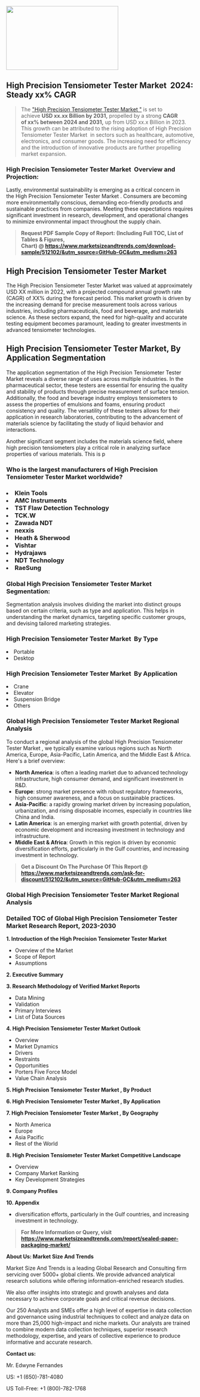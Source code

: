 <p><img class="alignnone size-medium wp-image-20088" src="https://ffe5etoiles.com/wp-content/uploads/2024/12/MST1-300x171.png" alt="" width="300" height="171" /></p><h2 id="ember46" class="ember-view reader-text-block__heading-2">High Precision Tensiometer Tester Market &nbsp;2024: Steady&nbsp;xx% CAGR</h2><blockquote id="ember47" class="ember-view reader-text-block__blockquote">The&nbsp;<a class="app-aware-link " href="https://www.marketsizeandtrends.com/download-sample/512102/&utm_source=GitHub-GC&utm_medium=263" target="_blank" data-test-app-aware-link="">"High Precision Tensiometer Tester Market "</a>&nbsp;is set to achieve&nbsp;<strong>USD&nbsp;xx.xx&nbsp;Billion by 2031,</strong>&nbsp;propelled by a strong&nbsp;<strong>CAGR of&nbsp;xx% between 2024 and 2031,</strong>&nbsp;up from USD xx.x Billion in 2023. This growth can be attributed to the rising adoption of&nbsp;High Precision Tensiometer Tester Market &nbsp;in sectors such as healthcare, automotive, electronics, and consumer goods. The increasing need for efficiency and the introduction of innovative products are further propelling market expansion.</blockquote><h3 id="ember48" class="ember-view reader-text-block__heading-3">High Precision Tensiometer Tester Market &nbsp;Overview and Projection:</h3><p id="ember49" class="ember-view reader-text-block__paragraph">Lastly, environmental sustainability is emerging as a critical concern in the&nbsp;High Precision Tensiometer Tester Market . Consumers are becoming more environmentally conscious, demanding eco-friendly products and sustainable practices from companies. Meeting these expectations requires significant investment in research, development, and operational changes to minimize environmental impact throughout the supply chain.</p><blockquote id="ember50" class="ember-view reader-text-block__blockquote"><strong>Request PDF Sample Copy of Report: (Including Full TOC, List of Tables &amp; Figures, Chart)&nbsp;@&nbsp;<strong><a href="https://www.marketsizeandtrends.com/download-sample/512102/&utm_source=GitHub-GC&utm_medium=263" target="_blank">https://www.marketsizeandtrends.com/download-sample/512102/&utm_source=GitHub-GC&utm_medium=263</a></strong></strong></blockquote><h3 class=""> <h2>High Precision Tensiometer Tester Market</h2><p>The High Precision Tensiometer Tester Market was valued at approximately USD XX million in 2022, with a projected compound annual growth rate (CAGR) of XX% during the forecast period. This market growth is driven by the increasing demand for precise measurement tools across various industries, including pharmaceuticals, food and beverage, and materials science. As these sectors expand, the need for high-quality and accurate testing equipment becomes paramount, leading to greater investments in advanced tensiometer technologies.</p><h2>High Precision Tensiometer Tester Market, By Application Segmentation</h2><p>The application segmentation of the High Precision Tensiometer Tester Market reveals a diverse range of uses across multiple industries. In the pharmaceutical sector, these testers are essential for ensuring the quality and stability of products through precise measurement of surface tension. Additionally, the food and beverage industry employs tensiometers to assess the properties of emulsions and foams, ensuring product consistency and quality. The versatility of these testers allows for their application in research laboratories, contributing to the advancement of materials science by facilitating the study of liquid behavior and interactions.</p><p>Another significant segment includes the materials science field, where high precision tensiometers play a critical role in analyzing surface properties of various materials. This is p</h3><h3 id="" class="">Who is the largest manufacturers of&nbsp;High Precision Tensiometer Tester Market worldwide?</h3><h3 class=""></Li><Li>Klein Tools</Li><Li> AMC Instruments</Li><Li> TST Flaw Detection Technology</Li><Li> TCK.W</Li><Li> Zawada NDT</Li><Li> nexxis</Li><Li> Heath & Sherwood</Li><Li> Vishtar</Li><Li> Hydrajaws</Li><Li> NDT Technology</Li><Li> RaeSung</h3><h3 id="ember53" class="ember-view reader-text-block__heading-3">Global&nbsp;High Precision Tensiometer Tester Market Segmentation:</h3><p id="ember54" class="ember-view reader-text-block__paragraph">Segmentation analysis involves dividing the market into distinct groups based on certain criteria, such as type and application. This helps in understanding the market dynamics, targeting specific customer groups, and devising tailored marketing strategies.</p><h3 id="" class="">High Precision Tensiometer Tester Market &nbsp;By Type</h3><p></Li><Li>Portable</Li><Li> Desktop</p><h3 id="" class="">High Precision Tensiometer Tester Market &nbsp;By Application</h3><p class=""></Li><Li>Crane</Li><Li> Elevator</Li><Li> Suspension Bridge</Li><Li> Others</p><h3 id="ember62" class="ember-view reader-text-block__heading-3">Global High Precision Tensiometer Tester Market Regional Analysis</h3><p id="ember63" class="ember-view reader-text-block__paragraph">To conduct a regional analysis of the global High Precision Tensiometer Tester Market , we typically examine various regions such as North America, Europe, Asia-Pacific, Latin America, and the Middle East &amp; Africa. Here's a brief overview:</p><ul><li><strong>North America</strong>: is often a leading market due to advanced technology infrastructure, high consumer demand, and significant investment in R&amp;D.</li><li><strong>Europe</strong>: strong market presence with robust regulatory frameworks, high consumer awareness, and a focus on sustainable practices.</li><li><strong>Asia-Pacific</strong>: a rapidly growing market driven by increasing population, urbanization, and rising disposable incomes, especially in countries like China and India.</li><li><strong>Latin America</strong>: is an emerging market with growth potential, driven by economic development and increasing investment in technology and infrastructure.</li><li><strong>Middle East &amp; Africa</strong>: Growth in this region is driven by economic diversification efforts, particularly in the Gulf countries, and increasing investment in technology.</li></ul><blockquote id="ember61" class="ember-view reader-text-block__blockquote"><strong>Get a Discount On The Purchase Of This Report @ <strong><a href="https://html-cleaner.com/" target="">https://www.marketsizeandtrends.com/ask-for-discount/512102/&utm_source=GitHub-GC&utm_medium=263</a></strong></strong></blockquote><h3 id="ember62" class="ember-view reader-text-block__heading-3">Global High Precision Tensiometer Tester Market Regional Analysis</h3><h3 id="" class="">Detailed TOC of Global High Precision Tensiometer Tester Market Research Report, 2023-2030</h3><p id="" class=""><strong>1. Introduction of the High Precision Tensiometer Tester Market </strong></p><ul><li>Overview of the Market</li><li>Scope of Report</li><li>Assumptions</li></ul><p id="" class=""><strong>2. Executive Summary</strong></p><p id="" class=""><strong>3. Research Methodology of Verified Market Reports</strong></p><ul><li>Data Mining</li><li>Validation</li><li>Primary Interviews</li><li>List of Data Sources</li></ul><p id="" class=""><strong>4. High Precision Tensiometer Tester Market Outlook</strong></p><ul><li>Overview</li><li>Market Dynamics</li><li>Drivers</li><li>Restraints</li><li>Opportunities</li><li>Porters Five Force Model</li><li>Value Chain Analysis</li></ul><p id="" class=""><strong>5. High Precision Tensiometer Tester Market , By Product</strong></p><p id="" class=""><strong>6. High Precision Tensiometer Tester Market , By Application</strong></p><p id="" class=""><strong>7. High Precision Tensiometer Tester Market , By Geography</strong></p><ul><li>North America</li><li>Europe</li><li>Asia Pacific</li><li>Rest of the World</li></ul><p id="" class=""><strong>8. High Precision Tensiometer Tester Market Competitive Landscape</strong></p><ul><li>Overview</li><li>Company Market Ranking</li><li>Key Development Strategies</li></ul><p id="" class=""><strong>9. Company Profiles</strong></p><p id="" class=""><strong>10. Appendix</strong></p><ul><li>diversification efforts, particularly in the Gulf countries, and increasing investment in technology.</li></ul><blockquote id="ember65" class="ember-view reader-text-block__blockquote"><strong>For More Information or Query, visit <strong><strong><a href="https://html-cleaner.com/" target="">https://www.marketsizeandtrends.com/report/sealed-paper-packaging-market/</a></strong></strong></strong></blockquote><p id="" class=""><strong>About Us: Market Size And Trends</strong></p><p id="" class="">Market Size And Trends is a leading Global Research and Consulting firm servicing over 5000+ global clients. We provide advanced analytical research solutions while offering information-enriched research studies.</p><p id="" class="">We also offer insights into strategic and growth analyses and data necessary to achieve corporate goals and critical revenue decisions.</p><p id="" class="">Our 250 Analysts and SMEs offer a high level of expertise in data collection and governance using industrial techniques to collect and analyze data on more than 25,000 high-impact and niche markets. Our analysts are trained to combine modern data collection techniques, superior research methodology, expertise, and years of collective experience to produce informative and accurate research.</p><p id="" class=""><strong>Contact us:</strong></p><p id="" class="">Mr. Edwyne Fernandes</p><p id="" class="">US: +1 (650)-781-4080</p><p id="" class="">US Toll-Free: +1 (800)-782-1768</p>
